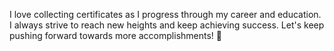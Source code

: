 I love collecting certificates as I progress through my career and education. I always strive to reach new heights and keep achieving success. Let's keep pushing forward towards more accomplishments! 🌟

